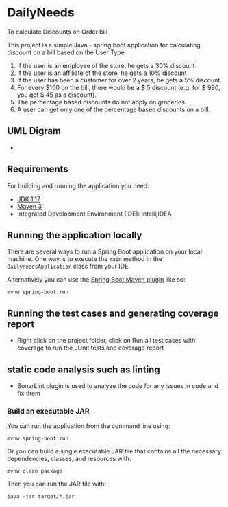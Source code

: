 # DailyNeeds
To calculate Discounts on Order bill

This project is a simple Java - spring boot application for calculating discount on a bill based on the User Type

1.	If the user is an employee of the store, he gets a 30% discount
2.	If the user is an affiliate of the store, he gets a 10% discount
3.	If the user has been a customer for over 2 years, he gets a 5% discount.
4.	For every $100 on the bill, there would be a $ 5 discount (e.g. for $ 990, you get $ 45 as a discount).
5.	The percentage based discounts do not apply on groceries.
6.	A user can get only one of the percentage based discounts on a bill.


## UML Digram

- 

## Requirements

For building and running the application you need:

- [JDK 1.17](https://www.oracle.com/java/technologies/downloads/#java17)
- [Maven 3](https://maven.apache.org)
- Integrated Development Environment (IDE): IntellijIDEA

## Running the application locally

There are several ways to run a Spring Boot application on your local machine. One way is to execute the `main` method in the `DailyneedsApplication` class from your IDE.

Alternatively you can use the [Spring Boot Maven plugin](https://docs.spring.io/spring-boot/docs/current/reference/html/build-tool-plugins-maven-plugin.html) like so:

```shell
mvnw spring-boot:run
```

## Running the test cases and generating coverage report
- Right click on the project folder, click on Run all test cases with coverage to run the JUnit tests and coverage report

## static code analysis such as linting
- SonarLint plugin is used to analyze the code for any issues in code and fix them

### Build an executable JAR
You can run the application from the command line using:
```
mvnw spring-boot:run
```
Or you can build a single executable JAR file that contains all the necessary dependencies, classes, and resources with:
```
mvnw clean package
```
Then you can run the JAR file with:
```
java -jar target/*.jar
```
